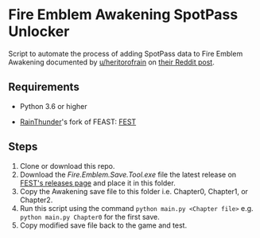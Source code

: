 # Fire Emblem Awakening SpotPass Unlocker

Script to automate the process of adding SpotPass data to Fire Emblem Awakening documented by [u/heritorofrain](https://www.reddit.com/user/heritorofrain/) on [their Reddit post](https://www.reddit.com/r/fireemblem/comments/u8eyah/spotpass_access_for_awakening_on_citra/).

## Requirements
- Python 3.6 or higher
<!-- [SciresM](https://github.com/SciresM)'s [FEAST](https://github.com/SciresM/FEAST) -->
- [RainThunder](https://github.com/RainThunder)'s fork of FEAST: [FEST](https://github.com/RainThunder/FEST)

## Steps
1. Clone or download this repo.
2. Download the *Fire.Emblem.Save.Tool.exe* file the latest release on [FEST's releases page](https://github.com/RainThunder/FEST/releases) and place it in this folder.
3. Copy the Awakening save file to this folder i.e. Chapter0, Chapter1, or Chapter2.
4. Run this script using the command `python main.py <Chapter file>` e.g. `python main.py Chapter0` for the first save.
5. Copy modified save file back to the game and test.
